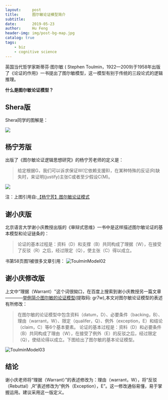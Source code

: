 ```yaml
---
layout:     post
title:      图尔敏论证模型简介
subtitle:   
date:       2019-05-23
author:     Hu Feng
header-img: img/post-bg-map.jpg
catalog: true
tags:
    - biz
    - cognitive science
---
```


英国当代哲学家斯蒂芬·图尔敏 ( Stephen Toulmin，1922—2009)于1958年出版了《论证的作用》一书提出了图尔敏模型，这一模型有别于传统的三段论式的逻辑推理。

**什么是图尔敏论证模型？**

## Shera版
Shera同学的图解是：

![](https://upload-images.jianshu.io/upload_images/1520081-23a1cc1fe682a600.png?imageMogr2/auto-orient/strip%7CimageView2/2/w/1240)

## 杨宁芳版

出版了《图尔敏论证逻辑思想研究》的杨宁芳老师的定义是：

> 给定根据G，我们可以诉求保证W(它依赖支援B)，在某种特殊的反证(R)缺失时，来证明(justify)主张C或者至少假设C(M)。


![](http://philosophychina.cssn.cn/webpic/web/philosophy/philosophyac/philosophyorg/Net111Edit/UploadFile/201421793431110.jpg)

注：上图引用自:[【杨宁芳】图尔敏论证模式](http://philosophychina.cssn.cn/fzxk/ljx/201507/t20150713_2728348.shtml)

## 谢小庆版
北京语言大学谢小庆教授出版的《审辩式思维》一书中是这样描述图尔敏论证的基本模型和论证链条的：

> 论证的基本过程是：资料（D）和支撑（B）共同构成了理据（W），在接受了反驳（R）之后，经过限定（Q），使主张（C）得以成立。


书第58页图1被很多文章引用：
![ToulminModel02](http://www.jinhuaji.net/2019-05-23-ToulminModel02.jpeg)

## 谢小庆修改版
上文中“理据（Warrant）"这个词很拗口，在百度上搜索到谢小庆教授另一篇文章————[举例简介图尔敏的论证模型](https://pan.baidu.com/s/1FcDRL2JVOpUE8X-KTkbr5Q)(提取码: gr7w),本文对图尔敏论证模型的表述有所修改：

> 在图尔敏的论证模型中包含资料（datum，D）、必要条件（backing，B）、理由（warrant，W）、限定（qualifer，Q）、例外（exception，E）和结论（claim，C）等6个基本要素。
> 论证的基本过程是：资料（D）和必要条件（B）共同构成了理由（W），在接受了例外（E）的反驳之后，经过限定（Q），使结论得以成立。下图给出了图尔敏的基本论证模型。

![ToulminModel03](http://www.jinhuaji.net/2019-05-23-ToulminModel03.png)

## 结论

谢小庆老师将“理据（Warrant）”的表述修改为：理由（warrant，W），将“反驳（Rebuttal）,R”表述修改为“例外（Exception），E”。这一修改通俗易懂，易于掌握运用。建议采用这一版定义。

